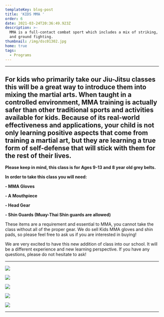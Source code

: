 ```yaml
---
templateKey: blog-post
title: 'KIDS MMA '
order: 6
date: 2021-03-24T20:36:49.923Z
description: >-
  MMA is a full-contact combat sport which includes a mix of striking, grappling
  and ground fighting.
thumbnail: /img/dsc01302.jpg
home: true
tags:
  - Programs
---
```

- - -

## For kids who primarily take our Jiu-Jitsu classes this will be a great way to introduce them into mixing the martial arts. When taught in a controlled environment, MMA training is actually safer than other traditional sports and activities available for kids. Because of its real-world effectiveness and applications, your child is not only learning positive aspects that come from training a martial art, but they are learning a true form of self-defense that will stick with them for the rest of their lives.

**Please keep in mind, this class is for Ages 9-13 and 8 year old grey belts.** 

**In order to take this class you will need:**

**\- MMA Gloves**

**\- A Mouthpiece**

**\- Head Gear**

**\- Shin Guards (Muay-Thai Shin guards are allowed)**

These items are a requirement and essential to MMA, you cannot take the class without all of the proper gear. We do sell Kids MMA gloves and shin pads, so please feel free to ask us if you are interested in buying!

We are very excited to have this new addition of class into our school. It will be a different experience and new learning perspective. If you have any questions, please do not hesitate to ask!

- - -

![](/img/dsc01321.jpg)

![](/img/dsc01279.jpg)

![](/img/dsc01246.jpg)

![](/img/dsc01336.jpg)

![](/img/dsc01287.jpg)

- - -
